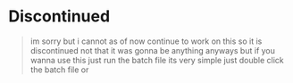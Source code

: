 # Discontinued


> im sorry but i cannot as of now continue to work on this so it is discontinued not that it was gonna be anything anyways but if you wanna use this just run the batch file its very simple just double click the batch file or 
```cd website-info-WIP python main.py
